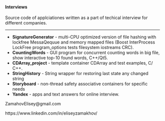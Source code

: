 #### Interviews ####
Source code of applciationes written as a part of techical interview for different companies.

***

- **SignatureGenerator** - multi-CPU optimized version of file hashing with lockfree MessaQequue and memory mapped files (Boost InterProcess LockFree program_options tests filesystem iostreams CRC).
- **CountingWords** - GUI program for concurrent counting words in big file, show interactive top-10 found words, C++/Qt5.
- **CDArray_project** - template container CDArray and test examples, С/С++.
- **StringHistory** - String wrapper for restoring last state any changed string
- **Storyboard** - non-thread safety associative containers for specific needs
- **Yandex** - apps and text answers for online interview.

<p>ZamahovElisey@gmail.com</p>
https://www.linkedin.com/in/eliseyzamakhov/
